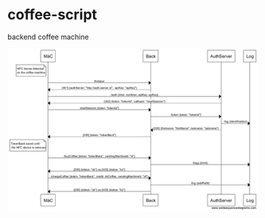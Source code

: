 # coffee-script
backend coffee machine

![alt tag](https://github.com/masters-info-nantes/coffee-script/raw/master/sequenceDiagram.png)

